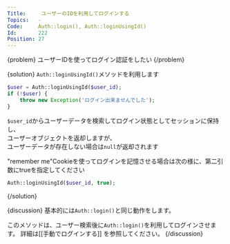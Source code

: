 ```yaml
---
Title:     ユーザーのIDを利用してログインする
Topics:   -
Code:     Auth::login(), Auth::loginUsingId()
Id:       222
Position: 27
---
```


{problem}
ユーザーIDを使ってログイン認証をしたい
{/problem}

{solution}
`Auth::loginUsingId()`メソッドを利用します

```php
$user = Auth::loginUsingId($user_id);
if (!$user) {
    throw new Exception('ログイン出来ませんでした');
}
```

`$user_id`からユーザーデータを検索してログイン状態としてセッションに保持し、  
ユーザーオブジェクトを返却しますが、  
ユーザーデータが存在しない場合は`null`が返却されます

"remember me"Cookieを使ってログインを記憶させる場合は次の様に、第二引数にtrueを指定してください
```php
Auth::loginUsingId($user_id, true);
```
{/solution}

{discussion}
基本的には`Auth::login()`と同じ動作をします。

このメソッドは、ユーザー検索後に`Auth::login()`を利用してログインさせます。
詳細は[[手動でログインする]] を参照してください。
{/discussion}
